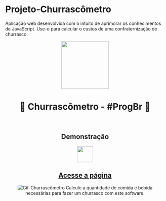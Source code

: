 # Projeto-Churrascômetro
Aplicação web desenvolvida com o intuito de aprimorar os conhecimentos de JavaScript. Use-o para calcular o custos de uma confraternização de churrasco.

<div align="center"> 
<img height="150em" align="center" src="https://user-images.githubusercontent.com/115600640/196192365-328e97b3-bad2-4b79-bb5b-f18b662cfb39.jpg"> 
<h1>🚀 Churrascômetro - #ProgBr 🚀</h1> 
</div> <br> 

<div align="center">
<h2>Demonstração</h2> 
<img height="50em" src="https://cdn.jsdelivr.net/gh/devicons/devicon/icons/devicon/devicon-original.svg"/> 
</div> <div align="center">

<h2>
<a href="https://marcus-projeto-churrascometro.netlify.app" target="_blank">Acesse a página</a> 
</h2> 

![Gif-Churrascômetro](https://user-images.githubusercontent.com/115600640/196209936-a4c04643-580e-4940-a791-5312529a72a9.gif) Calcule a quantidade de comida e bebida necessárias para fazer um churrasco com este software.
